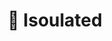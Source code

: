 ---
title: "🏮 Isoulated"
image: null
release: 2020
link: https://itch.gerardgascon.com/isoulated
description: null
short-description: Get home before it's too late.
remarkable: false
---